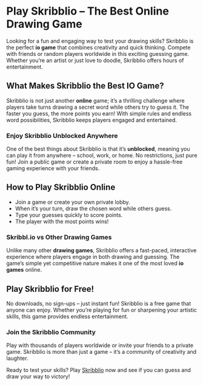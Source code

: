 <h1>Play Skribblio – The Best Online Drawing Game</h1>  

<p>Looking for a fun and engaging way to test your drawing skills? Skribblio is the perfect <strong>io game</strong> that combines creativity and quick thinking. Compete with friends or random players worldwide in this exciting guessing game. Whether you’re an artist or just love to doodle, Skribblio offers hours of entertainment.</p>  

<h2>What Makes Skribblio the Best IO Game?</h2>  

<p>Skribblio is not just another <strong>online</strong> game; it’s a thrilling challenge where players take turns drawing a secret word while others try to guess it. The faster you guess, the more points you earn! With simple rules and endless word possibilities, Skribblio keeps players engaged and entertained.</p>  

<h3>Enjoy Skribblio Unblocked Anywhere</h3>  

<p>One of the best things about Skribblio is that it’s <strong>unblocked</strong>, meaning you can play it from anywhere – school, work, or home. No restrictions, just pure fun! Join a public game or create a private room to enjoy a hassle-free gaming experience with your friends.</p>  

<h2>How to Play Skribblio Online</h2>  

<ul>  
<li>Join a game or create your own private lobby.</li>  
<li>When it’s your turn, draw the chosen word while others guess.</li>  
<li>Type your guesses quickly to score points.</li>  
<li>The player with the most points wins!</li>  
</ul>  

<h3>Skribbl.io vs Other Drawing Games</h3>  

<p>Unlike many other <strong>drawing games</strong>, Skribblio offers a fast-paced, interactive experience where players engage in both drawing and guessing. The game’s simple yet competitive nature makes it one of the most loved <strong>io games</strong> online.</p>  

<h2>Play Skribblio for Free!</h2>  

<p>No downloads, no sign-ups – just instant fun! Skribblio is a free game that anyone can enjoy. Whether you’re playing for fun or sharpening your artistic skills, this game provides endless entertainment.</p>  

<h3>Join the Skribblio Community</h3>  

<p>Play with thousands of players worldwide or invite your friends to a private game. Skribblio is more than just a game – it’s a community of creativity and laughter.</p>  

<p>Ready to test your skills? Play <a href="https://skribbl-io-game.github.io">Skribblio</a> now and see if you can guess and draw your way to victory!</p>  
